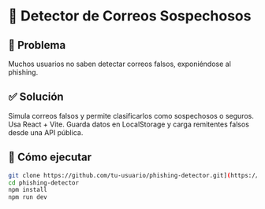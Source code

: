 # 📧 Detector de Correos Sospechosos

## 🎯 Problema
Muchos usuarios no saben detectar correos falsos, exponiéndose al phishing.

## ✅ Solución
Simula correos falsos y permite clasificarlos como sospechosos o seguros. Usa React + Vite. Guarda datos en LocalStorage y carga remitentes falsos desde una API pública.

## 🚀 Cómo ejecutar

```bash
git clone https://github.com/tu-usuario/phishing-detector.git](https://github.com/NickHatone/Phishing-Page.git
cd phishing-detector
npm install
npm run dev
